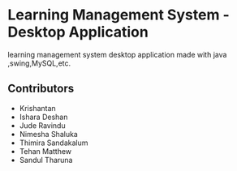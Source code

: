 # Learning Management System - Desktop Application

learning management system desktop application made with java ,swing,MySQL,etc.


## Contributors
- Krishantan
- Ishara Deshan
- Jude Ravindu
- Nimesha Shaluka
- Thimira Sandakalum
- Tehan Matthew
- Sandul Tharuna
